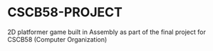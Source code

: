 # CSCB58-PROJECT
2D platformer game built in Assembly as part of the final project for CSCB58 (Computer Organization)
